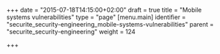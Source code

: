 +++
date = "2015-07-18T14:15:00+02:00"
draft = true
title = "Mobile systems vulnerabilities"
type = "page"
[menu.main]
identifier = "securite_security-engineering_mobile-systems-vulnerabilities"
parent = "securite_security-engineering"
weight = 124

+++
